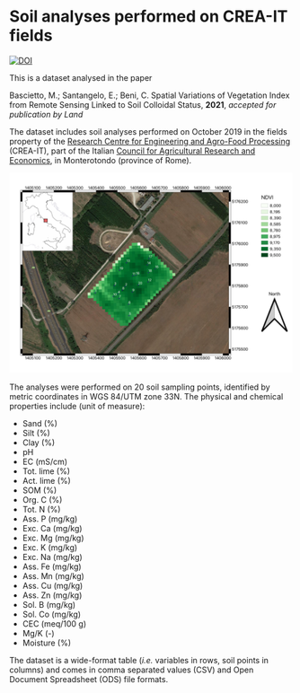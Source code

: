 # Soil analyses performed on CREA-IT fields

[![DOI](https://zenodo.org/badge/329855814.svg)](https://zenodo.org/badge/latestdoi/329855814)

This is a dataset analysed in the paper

Bascietto, M.; Santangelo, E.; Beni, C. Spatial Variations of Vegetation Index from Remote Sensing Linked to Soil Colloidal Status, **2021**, *accepted for publication by Land*


The dataset includes soil analyses performed on October 2019 in the fields property of the [Research Centre for Engineering and Agro-Food Processing](https://www.crea.gov.it/en/web/ingegneria-e-trasformazioni-agroalimentari) (CREA-IT), part of the Italian [Council for Agricultural Research and Economics](https://www.crea.gov.it/en/home), in Monterotondo (province of Rome).

![Soil sampling points location on map](soil_sampling_points_map.jpg)

The analyses were performed on 20 soil sampling points, identified by metric coordinates in WGS 84/UTM zone 33N. The physical and chemical properties include (unit of measure):

* Sand (%)
* Silt (%)
* Clay (%)
* pH
* EC (mS/cm)
* Tot. lime (%)
* Act. lime (%)
* SOM (%)
* Org. C (%)
* Tot. N (%)
* Ass. P (mg/kg)
* Exc. Ca (mg/kg)
* Exc. Mg (mg/kg)
* Exc. K (mg/kg)
* Exc. Na (mg/kg)
* Ass. Fe (mg/kg)
* Ass. Mn (mg/kg)
* Ass. Cu (mg/kg)
* Ass. Zn (mg/kg)
* Sol. B (mg/kg)
* Sol. Co (mg/kg)
* CEC (meq/100 g)
* Mg/K (-)
* Moisture (%)

The dataset is a wide-format table (*i.e.* variables in rows, soil points in columns) and comes in comma separated values (CSV) and Open Document Spreadsheet (ODS) file formats.
